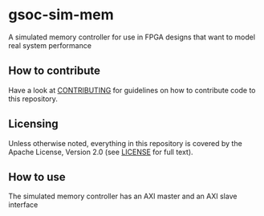 # gsoc-sim-mem
A simulated memory controller for use in FPGA designs that want to model real system performance

## How to contribute

Have a look at [CONTRIBUTING](./CONTRIBUTING.md) for guidelines on how to
contribute code to this repository.

## Licensing

Unless otherwise noted, everything in this repository is covered by the Apache
License, Version 2.0 (see [LICENSE](./LICENSE) for full text).

## How to use

The simulated memory controller has an AXI master and an AXI slave interface
